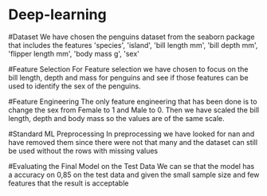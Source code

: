# Deep-learning

#Dataset
We have chosen the penguins dataset from the seaborn package that includes the features 'species', 'island', 'bill length mm', 'bill depth mm', 'flipper length mm', 'body mass g', 'sex'

#Feature Selection
For Feature selection we have chosen to focus on the bill length, depth and mass for penguins and see if those features can be used to identify the sex of the penguins.

#Feature Engineering 
The only feature engineering that has been done is to change the sex from Female to 1 and Male to 0. Then we have scaled the bill length, depth and body mass so the values are of the same scale.

#Standard ML Preprocessing 
In preprocessing we have looked for nan and have removed them since there were not that many and the dataset can still be used without the rows with missing values

#Evaluating the Final Model on the Test Data
We can se that the model has a accuracy on 0,85 on the test data and given the small sample size and few features that the result is acceptable 
